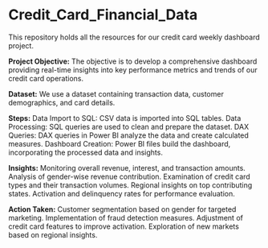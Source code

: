 # Credit_Card_Financial_Data
This repository holds all the resources for our credit card weekly dashboard project.

**Project Objective:**
The objective is to develop a comprehensive dashboard providing real-time insights into key performance metrics and trends of our credit card operations.

**Dataset:**
We use a dataset containing transaction data, customer demographics, and card details.

**Steps:**
Data Import to SQL: CSV data is imported into SQL tables.
Data Processing: SQL queries are used to clean and prepare the dataset.
DAX Queries: DAX queries in Power BI analyze the data and create calculated measures.
Dashboard Creation: Power BI files build the dashboard, incorporating the processed data and insights.

**Insights:**
Monitoring overall revenue, interest, and transaction amounts.
Analysis of gender-wise revenue contribution.
Examination of credit card types and their transaction volumes.
Regional insights on top contributing states.
Activation and delinquency rates for performance evaluation.

**Action Taken:**
Customer segmentation based on gender for targeted marketing.
Implementation of fraud detection measures.
Adjustment of credit card features to improve activation.
Exploration of new markets based on regional insights.
